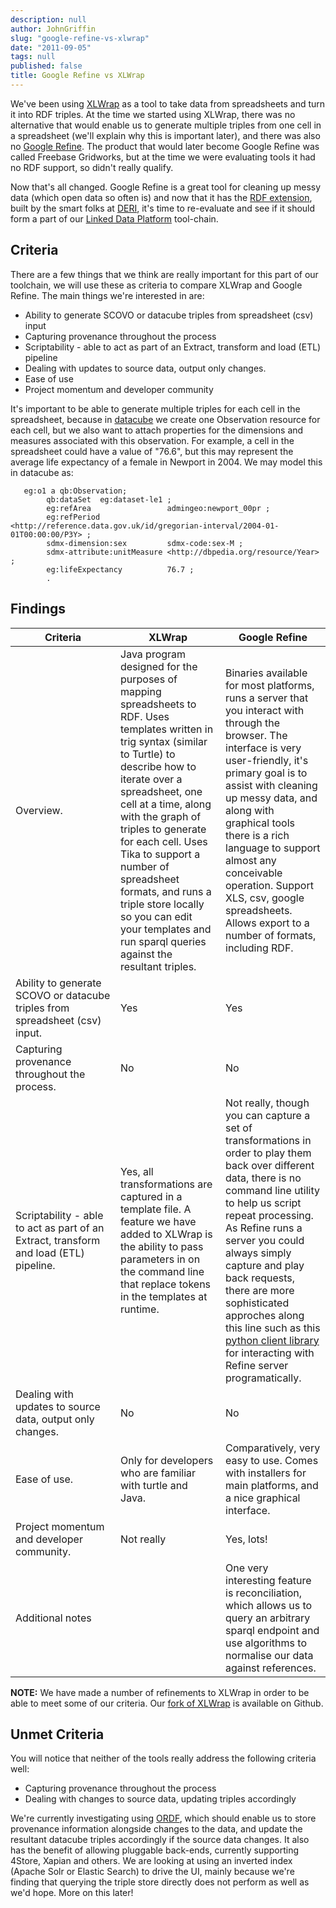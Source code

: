 ```yaml
---
description: null
author: JohnGriffin
slug: "google-refine-vs-xlwrap"
date: "2011-09-05"
tags: null
published: false
title: Google Refine vs XLWrap
---
```


We've been using [XLWrap](http://xlwrap.sourceforge.net/) as a tool to take data from spreadsheets and turn it into RDF triples.  At the time we started using XLWrap, there was no alternative that would enable us to generate multiple triples from one cell in a spreadsheet (we'll explain why this is important later), and there was also no [Google Refine](http://code.google.com/p/google-refine/).  The product that would later become Google Refine was called Freebase Gridworks, but at the time we were evaluating tools it had no RDF support, so didn't really qualify.

Now that's all changed.  Google Refine is a great tool for cleaning up messy data (which open data so often is) and now that it has the [RDF extension](http://lab.linkeddata.deri.ie/2010/grefine-rdf-extension/), built by the smart folks at [DERI](http://www.deri.ie/), it's time to re-evaluate and see if it should form a part of our <a href="portfolio/linked-data-platform">Linked Data Platform</a> tool-chain.

## Criteria
There are a few things that we think are really important for this part of our toolchain, we will use these as criteria to compare XLWrap and Google Refine.  The main things we're interested in are:

* Ability to generate SCOVO or datacube triples from spreadsheet (csv) input
* Capturing provenance throughout the process
* Scriptability - able to act as part of an Extract, transform and load (ETL) pipeline
* Dealing with updates to source data, output only changes.
* Ease of use
* Project momentum and developer community

It's important to be able to generate multiple triples for each cell in the spreadsheet, because in [datacube](http://publishing-statistical-data.googlecode.com/svn/trunk/specs/src/main/html/cube.html)</a> we create one Observation resource for each cell, but we also want to attach properties for the dimensions and measures associated with this observation.  For example, a cell in the spreadsheet could have a value of "76.6", but this may represent the average life expectancy of a female in Newport in 2004.  We may model this in datacube as:

       eg:o1 a qb:Observation;
            qb:dataSet  eg:dataset-le1 ;
            eg:refArea                 admingeo:newport_00pr ;                  
            eg:refPeriod               <http://reference.data.gov.uk/id/gregorian-interval/2004-01-01T00:00:00/P3Y> ;
            sdmx-dimension:sex         sdmx-code:sex-M ;
            sdmx-attribute:unitMeasure <http://dbpedia.org/resource/Year> ;
            eg:lifeExpectancy          76.7 ;
            .

## Findings

<table>
<thead>
<tr>  
  <th width="33%">Criteria</th>
  <th width="33%">XLWrap</th>
  <th width="33%">Google Refine</th>
</tr>
</thead>
<tbody>
<tr>
  <td>Overview.</td>
  <td>Java program designed for the purposes of mapping spreadsheets to RDF.  Uses templates written in trig syntax (similar to Turtle) to describe how to iterate over a spreadsheet, one cell at a time, along with the graph of triples to generate for each cell.  Uses Tika to support a number of spreadsheet formats, and runs a triple store locally so you can edit your templates and run sparql queries against the resultant triples.</td>
  <td>Binaries available for most platforms, runs a server that you interact with through the browser. The interface is very user-friendly, it's primary goal is to assist with cleaning up messy data, and along with graphical tools there is a rich language to support almost any conceivable operation.  Support XLS, csv, google spreadsheets.  Allows export to a number of formats, including RDF.</td>
</tr>

<tr>
  <td>Ability to generate SCOVO or datacube triples from spreadsheet (csv) input.</td>
  <td>Yes</td>
  <td>Yes</td>
</tr>

<tr>
<td>Capturing provenance throughout the process.</td>
  <td>No</td>
  <td>No</td>
</tr>

<tr>
<td>Scriptability - able to act as part of an Extract, transform and load (ETL) pipeline.</td>
  <td>Yes, all transformations are captured in a template file.  A feature we have added to XLWrap is the ability to pass parameters in on the command line that replace tokens in the templates at runtime.</td>
  <td>Not really, though you can capture a set of transformations in order to play them back over different data, there is no command line utility to help us script repeat processing.  As Refine runs a server you could always simply capture and play back requests, there are more sophisticated approches along this line such as this <a href="https://github.com/PaulMakepeace/refine-client-py">python client library</a> for interacting with Refine server programatically.</td>
</tr>

<tr>
<td>Dealing with updates to source data, output only changes.</td>
  <td>No</td>
  <td>No</td>
</tr>

<tr>
<td>Ease of use.</td>
  <td>Only for developers who are familiar with turtle and Java.</td>
  <td>Comparatively, very easy to use.  Comes with installers for main platforms, and a nice graphical interface. </td>
</tr>

<tr>
<td>Project momentum and developer community.</td>
  <td>Not really</td>
  <td>Yes, lots!</td>
</tr>

<tr>
<td>Additional notes</td>
  <td></td>
  <td>One very interesting feature is reconciliation, which allows us to query an arbitrary sparql endpoint and use algorithms to normalise our data against references.</td>
</tr>
</tbody>
</table>

**NOTE:** We have made a number of refinements to XLWrap in order to be able to meet some of our criteria.  Our [fork of XLWrap](https://github.com/markbirbeck/xlwrap) is available on Github.


## Unmet Criteria

You will notice that neither of the tools really address the following criteria well:

* Capturing provenance throughout the process
* Dealing with changes to source data, updating triples accordingly

We're currently investigating using [ORDF](http://ordf.org/), which should enable us to store provenance information alongside changes to the data, and update the resultant datacube triples accordingly if the source data changes.  It also has the benefit of allowing pluggable back-ends, currently supporting 4Store, Xapian and others.  We are looking at using an inverted index (Apache Solr or Elastic Search) to drive the UI, mainly because we're finding that querying the triple store directly does not perform as well as we'd hope.  More on this later!
